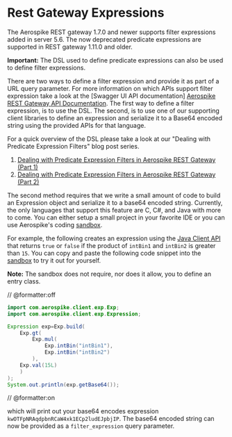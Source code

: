 # Rest Gateway Expressions

The Aerospike REST gateway 1.7.0 and newer supports filter expressions added in server 5.6. The now deprecated predicate
expressions are supported in REST gateway 1.11.0 and older.

**Important:** The DSL used to define predicate expressions can also be used to define filter expressions.

There are two ways to define a filter expression and provide it as part of a URL query parameter. For more information
on which APIs
support filter expression take a look at
the [Swagger UI API documentation] [Aerospike REST Gateway API Documentation](https://docs.aerospike.com/apidocs/rest).
The first way to define a filter expression, is to
use the DSL. The second, is to use one of our supporting client libraries to define an expression and serialize it to a
Base64 encoded string using the provided APIs for that language.

For a quick overview of the DSL please take a look at our "Dealing with Predicate Expression Filters" blog post series.

1. [Dealing with Predicate Expression Filters in Aerospike REST Gateway (Part 1)](https://medium.com/aerospike-developer-blog/dealing-with-predicate-expression-filters-in-aerospike-rest-client-part-1-a43e43ac8c7d?source=friends_link&sk=bc0ed64110578ff6f4804753ca6369da)
2. [Dealing with Predicate Expression Filters in Aerospike REST Gateway (Part 2)](https://medium.com/aerospike-developer-blog/dealing-with-predicate-expression-filters-in-aerospike-rest-client-part-2-b9d9358c8a4e?source=friends_link&sk=35c37b035d12789aae6272704ef95829)

The second method requires that we write a small amount of code to build an Expression object and serialize it to a
base64 encoded string. Currently, the only languages that support this feature are C, C#, and Java with more to come.
You can
either setup a small project in your favorite IDE or you can use Aerospike's
coding [sandbox](https://developer.aerospike.com/tutorials/sandbox).

For example, the following creates an expression using
the [Java Client API](https://javadoc.io/doc/com.aerospike/aerospike-client/6.1.2/index.html) that returns `true`
or `false` if the product of `intBin1` and `intBin2` is greater than `15`.
You can copy and paste the following code snippet into the [sandbox](https://developer.aerospike.com/tutorials/sandbox)
to try it out for yourself.

**Note:** The sandbox does not require, nor does it allow, you to define an entry class.

// @formatter:off

```java
import com.aerospike.client.exp.Exp;
import com.aerospike.client.exp.Expression;

Expression exp=Exp.build(
    Exp.gt(
        Exp.mul(
            Exp.intBin("intBin1"),
            Exp.intBin("intBin2")
        ),
    Exp.val(15L)
    )
);
System.out.println(exp.getBase64());
```

// @formatter:on

which will print out your base64 encodes expression `kwOTFpNRAqdpbnRCaW4xk1ECp2ludEJpbjIP`. The base64 encoded string
can now be provided as a `filter_expression` query parameter.